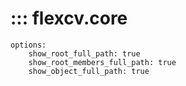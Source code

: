 # ::: flexcv.core
    options:
        show_root_full_path: true
        show_root_members_full_path: true
        show_object_full_path: true
